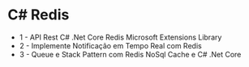 # C# Redis
- 1 - API Rest C# .Net Core Redis Microsoft Extensions Library
- 2 - Implemente Notificação em Tempo Real com Redis
- 3 - Queue e Stack Pattern com Redis NoSql Cache e C# .Net Core

